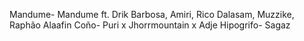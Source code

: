 Mandume- Mandume ft. Drik Barbosa, Amiri, Rico Dalasam, Muzzike, Raphão Alaafin 
Coño- Puri x Jhorrmountain x Adje 
Hipogrifo- Sagaz 
